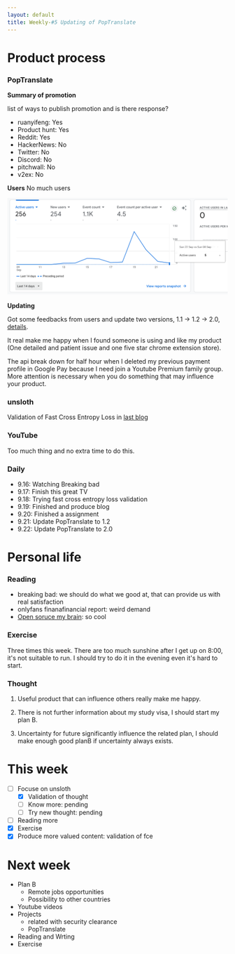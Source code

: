 ```yaml
---
layout: default
title: Weekly-#5 Updating of PopTranslate
---
```


# Product process

### PopTranslate

**Summary of promotion**

list of ways to publish promotion and is there response?

+ ruanyifeng: Yes
+ Product hunt: Yes
+ Reddit: Yes
+ HackerNews: No
+ Twitter: No
+ Discord: No
+ pitchwall: No
+ v2ex: No

**Users**
No much users

<img src="/images/2024/09/23-01.png" width="600">

**Updating**

Got some feedbacks from users and update two versions, 1.1 -> 1.2 -> 2.0, [details](Updating).

It real make me happy when I found someone is using and like my product (One detailed and patient issue and one five star chrome extension store).

The api break down for half hour when I deleted my previous payment profile in Google Pay because I need join a Youtube Premium family group. More attention is necessary when you do something that may influence your product.

### unsloth

Validation of Fast Cross Entropy Loss in [last blog](https://informal.top/blog/2024/09/19/validated-example.html)

### YouTube

Too much thing and no extra time to do this.

### Daily
+ 9.16: Watching Breaking bad
+ 9.17: Finish this great TV
+ 9.18: Trying fast cross entropy loss validation
+ 9.19: Finished and produce blog
+ 9.20: Finished a assignment
+ 9.21: Update PopTranslate to 1.2
+ 9.22: Update PopTranslate to 2.0

# Personal life

### Reading
+ breaking bad: we should do what we good at, that can provide us with real satisfaction
+ onlyfans finanafinancial report: weird demand
+ [Open soruce my brain](https://roriri.one/2023/05/09/open-brain/): so cool

### Exercise

Three times this week. There are too much sunshine after I get up on 8:00, it's not suitable to run. I should try to do it in the evening even it's hard to start.

### Thought

1) Useful product that can influence others really make me happy.

2) There is not further information about my study visa, I should start my plan B.

3) Uncertainty for future significantly influence the related plan, I should make enough good planB if uncertainty always exists.

# This week
- [ ] Focuse on unsloth
    - [x] Validation of thought
    - [ ] Know more: pending
    - [ ] Try new thought: pending
- [ ] Reading more
- [x] Exercise
- [x] Produce more valued content: validation of fce

# Next week
+ Plan B
    + Remote jobs opportunities
    + Possibility to other countries
+ Youtube videos
+ Projects
    + related with security clearance
    + PopTranslate
+ Reading and Wrting
+ Exercise